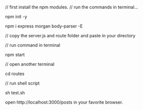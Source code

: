// first install the npm modules.
// run the commands in terminal...

npm init -y

npm i express morgan body-parser -E

// copy the server.js and route folder and paste in your directory

// run command in terminal 

npm start

// open another terminal

cd routes

// run shell script

sh test.sh

open  http://localhost:3000/posts  in your favorite browser. 

